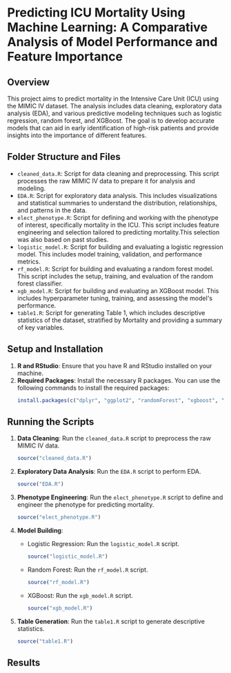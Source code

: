 # Predicting ICU Mortality Using Machine Learning: A Comparative Analysis of Model Performance and Feature Importance

## Overview

This project aims to predict mortality in the Intensive Care Unit (ICU) using the MIMIC IV dataset. The analysis includes data cleaning, exploratory data analysis (EDA), and various predictive modeling techniques such as logistic regression, random forest, and XGBoost. The goal is to develop accurate models that can aid in early identification of high-risk patients and provide insights into the importance of different features.

## Folder Structure and Files

- `cleaned_data.R`: Script for data cleaning and preprocessing. This script processes the raw MIMIC IV data to prepare it for analysis and modeling.
- `EDA.R`: Script for exploratory data analysis. This includes visualizations and statistical summaries to understand the distribution, relationships, and patterns in the data.
- `elect_phenotype.R`: Script for defining and working with the phenotype of interest, specifically mortality in the ICU. This script includes feature engineering and selection tailored to predicting mortality.This selection was also based on past studies.
- `logistic_model.R`: Script for building and evaluating a logistic regression model. This includes model training, validation, and performance metrics.
- `rf_model.R`: Script for building and evaluating a random forest model. This script includes the setup, training, and evaluation of the random forest classifier.
- `xgb_model.R`: Script for building and evaluating an XGBoost model. This includes hyperparameter tuning, training, and assessing the model's performance.
- `table1.R`: Script for generating Table 1, which includes descriptive statistics of the dataset, stratified by Mortality and providing a summary of key variables.
## Setup and Installation

1. **R and RStudio**: Ensure that you have R and RStudio installed on your machine.
2. **Required Packages**: Install the necessary R packages. You can use the following commands to install the required packages:
    ```R
    install.packages(c("dplyr", "ggplot2", "randomForest", "xgboost", "caret", "tableone"))
    ```

## Running the Scripts

1. **Data Cleaning**: Run the `cleaned_data.R` script to preprocess the raw MIMIC IV data.
    ```R
    source("cleaned_data.R")
    ```

2. **Exploratory Data Analysis**: Run the `EDA.R` script to perform EDA.
    ```R
    source("EDA.R")
    ```

3. **Phenotype Engineering**: Run the `elect_phenotype.R` script to define and engineer the phenotype for predicting mortality.
    ```R
    source("elect_phenotype.R")
    ```

4. **Model Building**:
    - Logistic Regression: Run the `logistic_model.R` script.
        ```R
        source("logistic_model.R")
        ```
    - Random Forest: Run the `rf_model.R` script.
        ```R
        source("rf_model.R")
        ```
    - XGBoost: Run the `xgb_model.R` script.
        ```R
        source("xgb_model.R")
        ```

5. **Table Generation**: Run the `table1.R` script to generate descriptive statistics.
    ```R
    source("table1.R")
    ```

## Results



